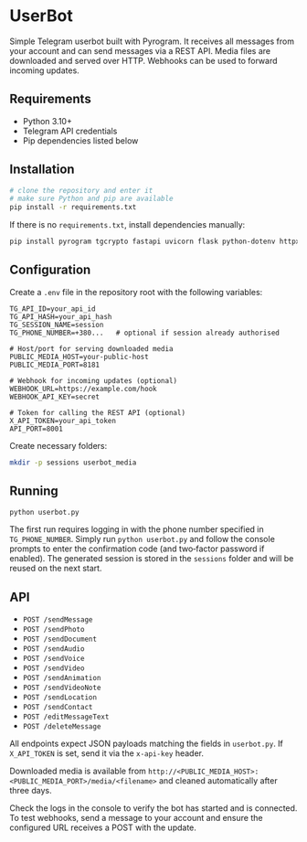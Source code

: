 # UserBot

Simple Telegram userbot built with Pyrogram. It receives all messages from your account and can send messages via a REST API. Media files are downloaded and served over HTTP. Webhooks can be used to forward incoming updates.

## Requirements
- Python 3.10+
- Telegram API credentials
- Pip dependencies listed below

## Installation
```bash
# clone the repository and enter it
# make sure Python and pip are available
pip install -r requirements.txt
```

If there is no `requirements.txt`, install dependencies manually:
```bash
pip install pyrogram tgcrypto fastapi uvicorn flask python-dotenv httpx
```

## Configuration
Create a `.env` file in the repository root with the following variables:
```
TG_API_ID=your_api_id
TG_API_HASH=your_api_hash
TG_SESSION_NAME=session
TG_PHONE_NUMBER=+380...   # optional if session already authorised

# Host/port for serving downloaded media
PUBLIC_MEDIA_HOST=your-public-host
PUBLIC_MEDIA_PORT=8181

# Webhook for incoming updates (optional)
WEBHOOK_URL=https://example.com/hook
WEBHOOK_API_KEY=secret

# Token for calling the REST API (optional)
X_API_TOKEN=your_api_token
API_PORT=8001
```

Create necessary folders:
```bash
mkdir -p sessions userbot_media
```

## Running
```bash
python userbot.py
```

The first run requires logging in with the phone number specified in `TG_PHONE_NUMBER`. Simply run `python userbot.py` and follow the console prompts to enter the confirmation code (and two‑factor password if enabled). The generated session is stored in the `sessions` folder and will be reused on the next start.

## API
- `POST /sendMessage`
- `POST /sendPhoto`
- `POST /sendDocument`
- `POST /sendAudio`
- `POST /sendVoice`
- `POST /sendVideo`
- `POST /sendAnimation`
- `POST /sendVideoNote`
- `POST /sendLocation`
- `POST /sendContact`
- `POST /editMessageText`
- `POST /deleteMessage`

All endpoints expect JSON payloads matching the fields in `userbot.py`. If `X_API_TOKEN` is set, send it via the `x-api-key` header.

Downloaded media is available from `http://<PUBLIC_MEDIA_HOST>:<PUBLIC_MEDIA_PORT>/media/<filename>` and cleaned automatically after three days.

Check the logs in the console to verify the bot has started and is connected. To test webhooks, send a message to your account and ensure the configured URL receives a POST with the update.

